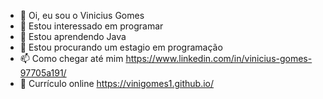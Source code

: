 - 👋 Oi, eu sou o Vinicius Gomes
- 👀 Estou interessado em programar
- 🌱 Estou aprendendo Java
- 💞️ Estou procurando um estagio em programação
- 📫 Como chegar até mim https://www.linkedin.com/in/vinicius-gomes-97705a191/
- 📄 Currículo online https://vinigomes1.github.io/
<!---
ViniGomes1/ViniGomes1 is a ✨ special ✨ repository because its `README.md` (this file) appears on your GitHub profile.
You can click the Preview link to take a look at your changes.
--->
